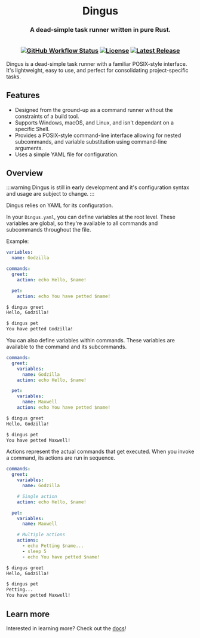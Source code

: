 <h1 align="center">
  Dingus
</h1>

<h3 align="center">
  A dead-simple task runner written in pure Rust.
  <br>
  <br>

  [![GitHub Workflow Status](https://img.shields.io/github/actions/workflow/status/yukitsune/dingus/rust.yml?branch=main)](https://github.com/YuKitsune/dingus/actions/workflows/rust.yml)
  [![License](https://img.shields.io/github/license/YuKitsune/dingus)](https://github.com/YuKitsune/dingus/blob/main/LICENSE)
  [![Latest Release](https://img.shields.io/github/v/release/YuKitsune/dingus?include_prereleases)](https://github.com/YuKitsune/dingus/releases)
</h3>

Dingus is a dead-simple task runner with a familiar POSIX-style interface.
It's lightweight, easy to use, and perfect for consolidating project-specific tasks.

## Features

- Designed from the ground-up as a command runner without the constraints of a build tool.
- Supports Windows, macOS, and Linux, and isn't dependant on a specific Shell.
- Provides a POSIX-style command-line interface allowing for nested subcommands, and variable substitution using command-line arguments.
- Uses a simple YAML file for configuration.

## Overview

:::warning
Dingus is still in early development and it's configuration syntax and usage are subject to change.
:::

Dingus relies on YAML for its configuration.

In your `Dingus.yaml`, you can define variables at the root level.
These variables are global, so they're available to all commands and subcommands throughout the file.

Example:
```yaml
variables:
  name: Godzilla

commands:
  greet:
    action: echo Hello, $name!

  pet:
    action: echo You have petted $name!
```

```sh
$ dingus greet
Hello, Godzilla!

$ dingus pet
You have petted Godzilla!
```

You can also define variables within commands.
These variables are available to the command and its subcommands.

```yaml
commands:
  greet:
    variables:
      name: Godzilla
    action: echo Hello, $name!

  pet:
    variables:
      name: Maxwell
    action: echo You have petted $name!
```

```sh
$ dingus greet
Hello, Godzilla!

$ dingus pet
You have petted Maxwell!
```

Actions represent the actual commands that get executed.
When you invoke a command, its actions are run in sequence.

```yaml
commands:
  greet:
    variables:
      name: Godzilla

    # Single action
    action: echo Hello, $name!

  pet:
    variables:
      name: Maxwell

    # Multiple actions
    actions:
      - echo Petting $name...
      - sleep 5
      - echo You have petted $name!
```

```sh
$ dingus greet
Hello, Godzilla!

$ dingus pet
Petting...
You have petted Maxwell!
```

## Learn more

Interested in learning more? Check out the [docs](https://dingus.sh/docs)!
